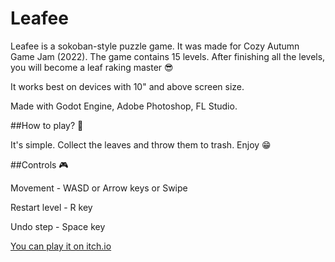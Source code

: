 # Leafee
Leafee is a sokoban-style puzzle game. It was made for Cozy Autumn Game Jam (2022). The game contains 15 levels. After finishing all the levels, you will become a leaf raking master 😎

It works best on devices with 10" and above screen size.

Made with Godot Engine, Adobe Photoshop, FL Studio.

##How to play? 🤔

It's simple. Collect the leaves and throw them to trash. Enjoy 😁

##Controls 🎮

Movement - WASD or Arrow keys or Swipe

Restart level - R key

Undo step - Space key

[You can play it on itch.io](https://dudem.itch.io/leafee)
